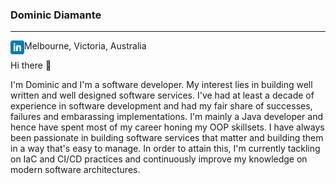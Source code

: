 ### Dominic Diamante
---
[<img align="left" alt="dpdiamante | LinkedIn" width="22px" src="./linkedin.png" />][linkedin] 

[linkedin]: https://www.linkedin.com/in/dominic-diamante-21798811/

Melbourne, Victoria, Australia


Hi there 👋 

I'm Dominic and I'm a software developer. My interest lies in building well written and well designed software services. I've had at least a decade of experience in software development and had my fair share of successes, failures and embarassing implementations. I'm mainly a Java developer and hence have spent most of my career honing my OOP skillsets. I have always been passionate in building software services that matter and building them in a way that's easy to manage. In order to attain this, I'm currently tackling on IaC and CI/CD practices and continuously improve my knowledge on modern software architectures.


<!--
**dpdiamante/dpdiamante** is a ✨ _special_ ✨ repository because its `README.md` (this file) appears on your GitHub profile.

Here are some ideas to get you started:

- 🔭 I’m currently working on ...
- 🌱 I’m currently learning ...
- 👯 I’m looking to collaborate on ...
- 🤔 I’m looking for help with ...
- 💬 Ask me about ...
- 📫 How to reach me: ...
- 😄 Pronouns: ...
- ⚡ Fun fact: ...
-->
